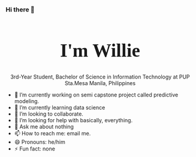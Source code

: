 ### Hi there 👋
<h1 style="font-family: Poppins ExtraBold; text-align: center; font-size: 50px"> I'm Willie </h1>
<center>
3rd-Year Student, Bachelor of Science in Information Technology at PUP Sta.Mesa Manila, Philippines
</center>

<!--
Here are some ideas to get you started:
**williebonavente/williebonavente** is a ✨ _special_ ✨ repository because its `README.md` (this file) appears on your GitHub profile.
inser the gifs here
--> 


- 🔭 I’m currently working on semi capstone project called predictive modeling.
- 🌱 I’m currently learning data science
- 👯 I’m looking to collaborate.
- 🤔 I’m looking for help with basically, everything.
- 💬 Ask me about nothing
- 📫 How to reach me: email me.
- 😄 Pronouns: he/him
- ⚡ Fun fact: none

<!--
[![spotify-github-profile](https://spotify-github-profile.vercel.app/api/view?uid=31odwk2cd3qykkdu64fysqgyjkva&cover_image=true&theme=default&show_offline=false&background_color=121212&interchange=false&bar_color=53b14f&bar_color_cover=false)](https://open.spotify.com/user/31odwk2cd3qykkdu64fysqgyjkva)
-->

